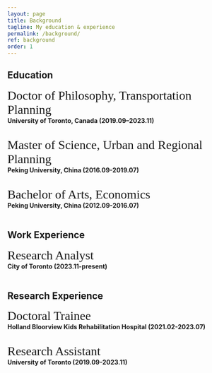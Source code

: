 ```yaml
---
layout: page
title: Background
tagline: My education & experience
permalink: /background/
ref: background
order: 1
---
```


## Education
<span style="font-size: 28px; font-family: 'Times New Roman', Times, serif;">Doctor of Philosophy, Transportation Planning</span><br>
<strong>University of Toronto, Canada (2019.09–2023.11)</strong><br><br>

<span style="font-size: 28px; font-family: 'Times New Roman', Times, serif;">Master of Science, Urban and Regional Planning</span><br>
<strong>Peking University, China (2016.09-2019.07)</strong><br><br>

<span style="font-size: 28px; font-family: 'Times New Roman', Times, serif;">Bachelor of Arts, Economics</span><br>
<strong>Peking University, China (2012.09-2016.07)</strong><br><br>

## Work Experience
<span style="font-size: 28px; font-family: 'Times New Roman', Times, serif;">Research Analyst</span><br>
<strong>City of Toronto (2023.11-present)</strong><br><br>

## Research Experience
<span style="font-size: 28px; font-family: 'Times New Roman', Times, serif;">Doctoral Trainee</span><br>
<strong>Holland Bloorview Kids Rehabilitation Hospital (2021.02-2023.07)</strong><br><br>

<span style="font-size: 28px; font-family: 'Times New Roman', Times, serif;">Research Assistant</span><br>
<strong>University of Toronto (2019.09-2023.11)</strong><br><br>

